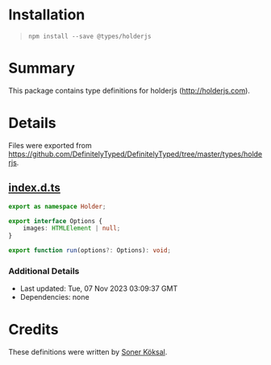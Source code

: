 # Installation
> `npm install --save @types/holderjs`

# Summary
This package contains type definitions for holderjs (http://holderjs.com).

# Details
Files were exported from https://github.com/DefinitelyTyped/DefinitelyTyped/tree/master/types/holderjs.
## [index.d.ts](https://github.com/DefinitelyTyped/DefinitelyTyped/tree/master/types/holderjs/index.d.ts)
````ts
export as namespace Holder;

export interface Options {
    images: HTMLElement | null;
}

export function run(options?: Options): void;

````

### Additional Details
 * Last updated: Tue, 07 Nov 2023 03:09:37 GMT
 * Dependencies: none

# Credits
These definitions were written by [Soner Köksal](https://github.com/renjfk).
